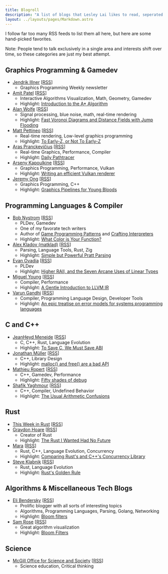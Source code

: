 ```yaml
---
title: Blogroll
description: "A list of blogs that Lesley Lai likes to read, seperated in categories."
layout: ../layouts/pages/Markdown.astro
---
```


I follow far too many RSS feeds to list them all here, but here are some hand-picked favorites.

Note: People tend to talk exclusively in a single area and interests shift over time, so these categories are just my best attempt.

## Graphics Programming & Gamedev

- [Jendrik Illner](https://www.jendrikillner.com/index.html) [[RSS](https://www.jendrikillner.com/index.xml)]
  - Graphics Programming Weekly newsletter
- [Amit Patel](https://www.redblobgames.com/) [[RSS](https://www.redblobgames.com/blog/posts.xml)]
  - Interactive Algorithms Visualization, Math, Geometry, Gamedev
  - Highlight: [Introduction to the A\* Algorithm](https://www.redblobgames.com/pathfinding/a-star/introduction.html)
- [Alan Wolfe](https://blog.demofox.org/) [[RSS](https://blog.demofox.org/feed/)]
  - Signal processing, blue noise, math, real-time rendering
  - Highlight: [Fast Voronoi Diagrams and Distance Fields with Jump Flooding](https://blog.demofox.org/2016/02/29/fast-voronoi-diagrams-and-distance-dield-textures-on-the-gpu-with-the-jump-flooding-algorithm/)
- [Matt Pettineo](https://therealmjp.github.io/posts/) [[RSS](https://therealmjp.github.io/posts/index.xml)]
  - Real-time rendering, Low-level graphics programming
  - Highlight: [To Early-Z, or Not To Early-Z](https://therealmjp.github.io/posts/to-earlyz-or-not-to-earlyz/)
- [Aras Pranckevičius](https://aras-p.info/blog/) [[RSS](https://aras-p.info/atom.xml)]
  - Real-time Graphics, Performance, Compiler
  - Highlight: [Daily Pathtracer](https://aras-p.info/blog/2018/03/28/Daily-Pathtracer-Part-0-Intro/)
- [Arseny Kapoulkine](https://zeux.io/) [[RSS](https://zeux.io/feed/)]
  - Graphics Programming, Performance, Vulkan
  - Highlight: [Writing an efficient Vulkan renderer](https://zeux.io/2020/02/27/writing-an-efficient-vulkan-renderer/)
- [Jeremy Ong](https://www.jeremyong.com/) [[RSS](https://www.jeremyong.com/feed.xml)]
  - Graphics Programming, C++
  - Highlight: [Graphics Pipelines for Young Bloods](https://www.jeremyong.com/cpp/2021/05/20/graphics-pipelines-for-young-bloods/)

## Programming Languages & Compiler

- [Bob Nystrom](https://journal.stuffwithstuff.com/) [[RSS](https://journal.stuffwithstuff.com/rss.xml)]
  - PLDev, Gamedev
  - One of my favorate tech writers
  - Author of [Game Programming Patterns](https://gameprogrammingpatterns.com/) and [Crafting Interpreters](http://www.craftinginterpreters.com/)
  - Highlight: [What Color is Your Function?](https://journal.stuffwithstuff.com/2015/02/01/what-color-is-your-function/)
- [Alex Kladov (matklad)](https://matklad.github.io/) [[RSS](https://matklad.github.io/feed.xml)]
  - Parsing, Language Tools, Rust, Zig
  - Highlight: [Simple but Powerful Pratt Parsing](https://matklad.github.io/2020/04/13/simple-but-powerful-pratt-parsing.html)
- [Evan Ovadia](https://verdagon.dev) [[RSS](https://verdagon.dev/rss.xml)]
  - PLDev
  - Highlight: [Higher RAII, and the Seven Arcane Uses of Linear Types](https://verdagon.dev/blog/higher-raii-uses-linear-types)
- [Miguel Young](https://mcyoung.xyz/) [[RSS](https://mcyoung.xyz/atom.xml)]
  - Compiler, Performance
  - Highlight: [A Gentle Introduction to LLVM IR](https://mcyoung.xyz/2023/08/01/llvm-ir/)
- [Varun Gandhi](https://typesanitizer.com/blog/index.html) [[RSS](https://typesanitizer.com/blog/rss.xml)]
  - Compiler, Programming Language Design, Developer Tools
  - Highlight: [An epic treatise on error models for systems programming languages](https://typesanitizer.com/blog/errors.html)

## C and C++

- [JeanHeyd Meneide](https://thephd.dev/) [[RSS](https://thephd.dev/feed.xml)]
  - C, C++, Rust, Language Evolution
  - Highlight: [To Save C, We Must Save ABI](https://thephd.dev/to-save-c-we-must-save-abi-fixing-c-function-abi)
- [Jonathan Müller](https://foonathan.net/) [[RSS](https://www.foonathan.net/feed.xml)]
  - C++, Library Design
  - Highlight: [malloc() and free() are a bad API](https://www.foonathan.net/2022/08/malloc-interface/)
- [Mathieu Ropert](https://mropert.github.io/) [[RSS](https://mropert.github.io/feed.xml)]
  - C++, Gamedev, Performance
  - Highlight: [Fifty shades of debug](https://mropert.github.io/2019/08/03/fifty_shades_of_debug/)
- [Shafik Yaghmour](https://shafik.github.io/) [[RSS](https://shafik.github.io/feed.xml)]
  - C++, Compiler, Undefined Behavior
  - Highlight: [The Usual Arithmetic Confusions](https://shafik.github.io/c++/2021/12/30/usual_arithmetic_confusions.html)

## Rust

- [This Week in Rust](https://this-week-in-rust.org/) [[RSS](https://this-week-in-rust.org/rss.xml)]
- [Graydon Hoare](https://graydon2.dreamwidth.org/) [[RSS](https://graydon2.dreamwidth.org/data/rss)]
  - Creator of Rust
  - Highlight: [The Rust I Wanted Had No Future](https://graydon2.dreamwidth.org/307291.html)
- [Mara](https://blog.m-ou.se/) [[RSS](https://blog.m-ou.se/index.xml)]
  - Rust, C++, Language Evolution, Concurrency
  - Highlight: [Comparing Rust's and C++'s Concurrency Library](https://blog.m-ou.se/rust-cpp-concurrency/)
- [Steve Klabnik](https://steveklabnik.com/) [[RSS](https://steveklabnik.com/feed.xml)]
  - Rust, Language Evolution
  - Highlight: [Rust's Golden Rule](https://steveklabnik.com/writing/rusts-golden-rule/)

## Algorithms & Miscellaneous Tech Blogs

- [Eli Bendersky](https://eli.thegreenplace.net/) [[RSS](https://eli.thegreenplace.net/feeds/all.atom.xml)]
  - Prolific blogger with all sorts of interesting topics
  - Algorithms, Programming Languages, Parsing, Golang, Networking
  - Highlight: [Bloom filters](https://eli.thegreenplace.net/2025/bloom-filters/)
- [Sam Rose](https://samwho.dev) [[RSS](<(https://samwho.dev/rss.xml)>)]
  - Great algorithm visualization
  - Highlight: [Bloom Filters](https://samwho.dev/bloom-filters/)

## Science

- [McGill Office for Science and Society](https://www.mcgill.ca/oss/) [[RSS](https://www.mcgill.ca/oss/articles/rss)]
  - Science education, Critical thinking
